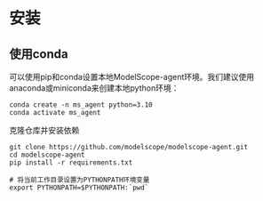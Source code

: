 # 安装

## 使用conda
可以使用pip和conda设置本地ModelScope-agent环境。我们建议使用anaconda或miniconda来创建本地python环境：

```shell
conda create -n ms_agent python=3.10
conda activate ms_agent
```
克隆仓库并安装依赖
```shell
git clone https://github.com/modelscope/modelscope-agent.git
cd modelscope-agent
pip install -r requirements.txt

# 将当前工作目录设置为PYTHONPATH环境变量
export PYTHONPATH=$PYTHONPATH:`pwd`
```
